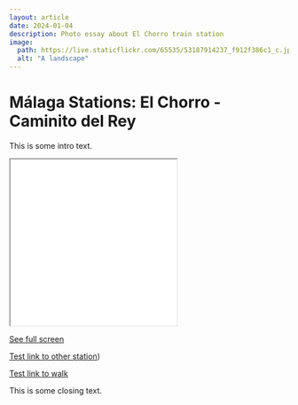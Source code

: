 ```yaml
---
layout: article
date: 2024-01-04
description: Photo essay about El Chorro train station
image:
  path: https://live.staticflickr.com/65535/53187914237_f912f386c1_c.jpg
  alt: "A landscape"
---
```

# Málaga Stations: El Chorro - Caminito del Rey

This is some intro text. 

<iframe height="300" allowfullscreen allow="geolocation" src="//umap.openstreetmap.fr/en/map/everystationmalaga_943076?scaleControl=false&miniMap=false&scrollWheelZoom=false&zoomControl=true&editMode=disabled&moreControl=true&searchControl=null&tilelayersControl=null&embedControl=null&datalayersControl=true&onLoadPanel=none&captionBar=false&captionMenus=true&fullscreenControl=true&locateControl=null&measureControl=null&editinosmControl=null#18/36.90678/-4.75901"></iframe><p><a href="//umap.openstreetmap.fr/en/map/everystationmalaga_943076?scaleControl=false&miniMap=false&scrollWheelZoom=true&zoomControl=true&editMode=disabled&moreControl=true&searchControl=null&tilelayersControl=null&embedControl=null&datalayersControl=true&onLoadPanel=caption&captionBar=false&captionMenus=true&feature=El%20Chorro-Caminito%20del%20Rey&fullscreenControl=true&locateControl=null&measureControl=null&editinosmControl=null#18/36.90678/-4.75901">See full screen</a></p>

[Test link to other station](alora.md))

[Test link to walk](../walks/greystones-to-kilcoole.md)

This is some closing text.

